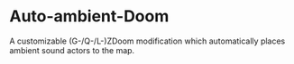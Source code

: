 # Auto-ambient-Doom
A customizable (G-/Q-/L-)ZDoom modification which automatically places ambient sound actors to the map.

